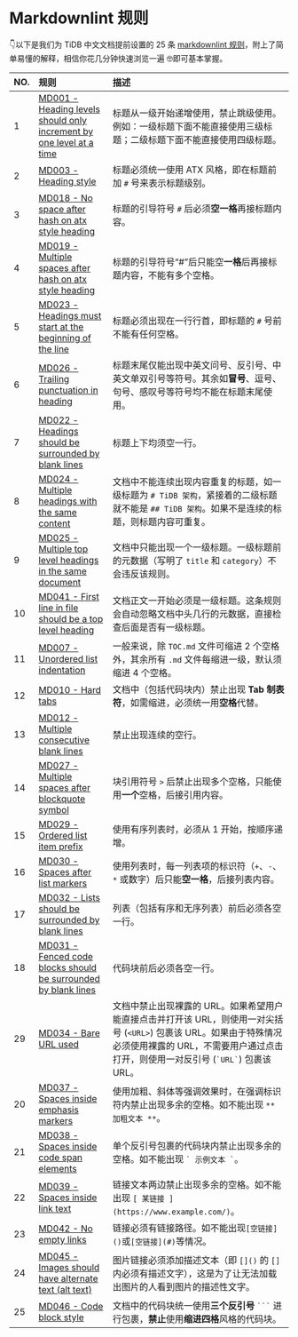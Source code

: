 # Markdownlint 规则

👇以下是我们为 TiDB 中文文档提前设置的 25 条 [markdownlint 规则](https://github.com/DavidAnson/markdownlint/blob/master/doc/Rules.md)，附上了简单易懂的解释，相信你花几分钟快速浏览一遍 🤓即可基本掌握。

| NO. | 规则 | 描述 |
| :--- | :--- | :--- |
| 1 | [MD001 - Heading levels should only increment by one level at a time](https://github.com/DavidAnson/markdownlint/blob/master/doc/Rules.md#md001---heading-levels-should-only-increment-by-one-level-at-a-time) | 标题从一级开始递增使用，禁止跳级使用。例如：一级标题下面不能直接使用三级标题；二级标题下面不能直接使用四级标题。 |
| 2 | [MD003 - Heading style](https://github.com/DavidAnson/markdownlint/blob/master/doc/Rules.md#md003---heading-style) | 标题必须统一使用 ATX 风格，即在标题前加 `#` 号来表示标题级别。 |
| 3 | [MD018 - No space after hash on atx style heading](https://github.com/DavidAnson/markdownlint/blob/master/doc/Rules.md#md018---no-space-after-hash-on-atx-style-heading) | 标题的引导符号 `#` 后必须**空一格**再接标题内容。 |
| 4 | [MD019 - Multiple spaces after hash on atx style heading](https://github.com/DavidAnson/markdownlint/blob/master/doc/Rules.md#md019---multiple-spaces-after-hash-on-atx-style-heading) | 标题的引导符号“#”后只能空**一格**后再接标题内容，不能有多个空格。 |
| 5 | [MD023 - Headings must start at the beginning of the line](https://github.com/DavidAnson/markdownlint/blob/master/doc/Rules.md#md023---headings-must-start-at-the-beginning-of-the-line) | 标题必须出现在一行行首，即标题的 `#` 号前不能有任何空格。 |
| 6 | [MD026 - Trailing punctuation in heading](https://github.com/DavidAnson/markdownlint/blob/master/doc/Rules.md#md026---trailing-punctuation-in-heading) | 标题末尾仅能出现中英文问号、反引号、中英文单双引号等符号。其余如**冒号**、逗号、句号、感叹号等符号均不能在标题末尾使用。 |
| 7 | [MD022 - Headings should be surrounded by blank lines](https://github.com/DavidAnson/markdownlint/blob/master/doc/Rules.md#md022---headings-should-be-surrounded-by-blank-lines) | 标题上下均须空一行。 |
| 8 | [MD024 - Multiple headings with the same content](https://github.com/DavidAnson/markdownlint/blob/master/doc/Rules.md#md024---multiple-headings-with-the-same-content) | 文档中不能连续出现内容重复的标题，如一级标题为 `# TiDB 架构`，紧接着的二级标题就不能是 `## TiDB 架构`。如果不是连续的标题，则标题内容可重复。 |
| 9 | [MD025 - Multiple top level headings in the same document](https://github.com/DavidAnson/markdownlint/blob/master/doc/Rules.md#md025---multiple-top-level-headings-in-the-same-document) | 文档中只能出现一个一级标题。一级标题前的元数据（写明了 `title` 和 `category`）不会违反该规则。 |
| 10 | [MD041 - First line in file should be a top level heading](https://github.com/DavidAnson/markdownlint/blob/master/doc/Rules.md#md041---first-line-in-file-should-be-a-top-level-heading) | 文档正文一开始必须是一级标题。这条规则会自动忽略文档中头几行的元数据，直接检查后面是否有一级标题。 |
| 11 | [MD007 - Unordered list indentation](https://github.com/DavidAnson/markdownlint/blob/master/doc/Rules.md#md007---unordered-list-indentation) | 一般来说，除 `TOC.md` 文件可缩进 2 个空格外，其余所有 `.md` 文件每缩进一级，默认须缩进 4 个空格。 |
| 12 | [MD010 - Hard tabs](https://github.com/DavidAnson/markdownlint/blob/master/doc/Rules.md#md010---hard-tabs) | 文档中（包括代码块内）禁止出现 **Tab 制表符**，如需缩进，必须统一用**空格**代替。 |
| 13 | [MD012 - Multiple consecutive blank lines](https://github.com/DavidAnson/markdownlint/blob/master/doc/Rules.md#md012---multiple-consecutive-blank-lines) | 禁止出现连续的空行。 |
| 14 | [MD027 - Multiple spaces after blockquote symbol](https://github.com/DavidAnson/markdownlint/blob/master/doc/Rules.md#md027---multiple-spaces-after-blockquote-symbol) | 块引用符号 `>` 后禁止出现多个空格，只能使用**一个**空格，后接引用内容。 |
| 15 | [MD029 - Ordered list item prefix](https://github.com/DavidAnson/markdownlint/blob/master/doc/Rules.md#md029---ordered-list-item-prefix) | 使用有序列表时，必须从 1 开始，按顺序递增。 |
| 16 | [MD030 - Spaces after list markers](https://github.com/DavidAnson/markdownlint/blob/master/doc/Rules.md#md030---spaces-after-list-markers) | 使用列表时，每一列表项的标识符（`+`、`-`、`*` 或数字）后只能**空一格**，后接列表内容。|
| 17 | [MD032 - Lists should be surrounded by blank lines](https://github.com/DavidAnson/markdownlint/blob/master/doc/Rules.md#md032---lists-should-be-surrounded-by-blank-lines) | 列表（包括有序和无序列表）前后必须各空一行。 |
| 18 | [MD031 - Fenced code blocks should be surrounded by blank lines](https://github.com/DavidAnson/markdownlint/blob/master/doc/Rules.md#md031---fenced-code-blocks-should-be-surrounded-by-blank-lines) | 代码块前后必须各空一行。 |
| 29 | [MD034 - Bare URL used](https://github.com/DavidAnson/markdownlint/blob/master/doc/Rules.md#md034---bare-url-used) | 文档中禁止出现裸露的 URL。如果希望用户能直接点击并打开该 URL，则使用一对尖括号 (`<URL>`) 包裹该 URL。如果由于特殊情况必须使用裸露的 URL，不需要用户通过点击打开，则使用一对反引号 (``` `URL` ```) 包裹该 URL。 |
| 20 | [MD037 - Spaces inside emphasis markers](https://github.com/DavidAnson/markdownlint/blob/master/doc/Rules.md#md037---spaces-inside-emphasis-markers) | 使用加粗、斜体等强调效果时，在强调标识符内禁止出现多余的空格。如不能出现 ``` ** 加粗文本 ** ```。 |
| 21 | [MD038 - Spaces inside code span elements](https://github.com/DavidAnson/markdownlint/blob/master/doc/Rules.md#md038---spaces-inside-code-span-elements) | 单个反引号包裹的代码块内禁止出现多余的空格。如不能出现 ``` ` 示例文本 ` ```。 |
| 22 | [MD039 - Spaces inside link text](https://github.com/DavidAnson/markdownlint/blob/master/doc/Rules.md#md039---spaces-inside-link-text) | 链接文本两边禁止出现多余的空格。如不能出现 `[ 某链接 ](https://www.example.com/)`。 |
| 23 | [MD042 - No empty links](https://github.com/DavidAnson/markdownlint/blob/master/doc/Rules.md#md042---no-empty-links) | 链接必须有链接路径。如不能出现`[空链接]()`或`[空链接](#)`等情况。 |
| 24 | [MD045 - Images should have alternate text (alt text)](https://github.com/DavidAnson/markdownlint/blob/master/doc/Rules.md#md045---images-should-have-alternate-text-alt-text) | 图片链接必须添加描述文本（即 `[]()` 的 `[]` 内必须有描述文字），这是为了让无法加载出图片的人看到图片的描述性文字。 |
| 25 | [MD046 - Code block style](https://github.com/DavidAnson/markdownlint/blob/master/doc/Rules.md#md046---code-block-style) | 文档中的代码块统一使用**三个反引号** ` ``` ` 进行包裹，**禁止**使用**缩进四格**风格的代码块。 |
